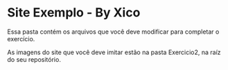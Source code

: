 # Site Exemplo - By Xico

Essa pasta contém os arquivos que você deve modificar para completar o exercício.

As imagens do site que você deve imitar estão na pasta Exercicio2, na raíz do seu repositório.
